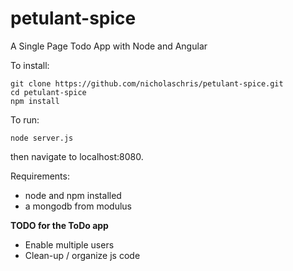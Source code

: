 petulant-spice
==============

A Single Page Todo App with Node and Angular

To install:  

    git clone https://github.com/nicholaschris/petulant-spice.git
    cd petulant-spice
    npm install

To run:  

    node server.js

then navigate to localhost:8080.

Requirements:  
* node and npm installed  
* a mongodb from modulus  

**TODO for the ToDo app**  

* Enable multiple users  
* Clean-up / organize js code
